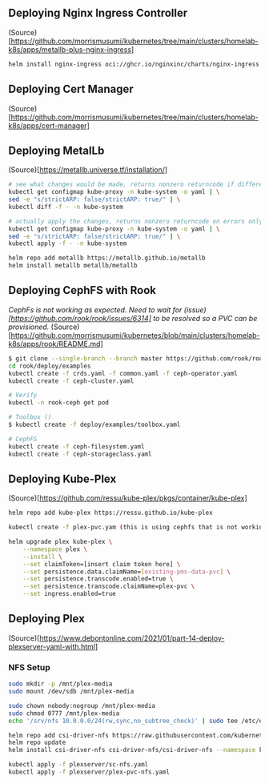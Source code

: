 ## Deploying Nginx Ingress Controller

(Source)[https://github.com/morrismusumi/kubernetes/tree/main/clusters/homelab-k8s/apps/metallb-plus-nginx-ingress]

```sh
helm install nginx-ingress oci://ghcr.io/nginxinc/charts/nginx-ingress --version 1.0.2
```
## Deploying Cert Manager

(Source)[https://github.com/morrismusumi/kubernetes/tree/main/clusters/homelab-k8s/apps/cert-manager]

## Deploying MetalLb

(Source)[https://metallb.universe.tf/installation/]
```sh
# see what changes would be made, returns nonzero returncode if different
kubectl get configmap kube-proxy -n kube-system -o yaml | \
sed -e "s/strictARP: false/strictARP: true/" | \
kubectl diff -f - -n kube-system

# actually apply the changes, returns nonzero returncode on errors only
kubectl get configmap kube-proxy -n kube-system -o yaml | \
sed -e "s/strictARP: false/strictARP: true/" | \
kubectl apply -f - -n kube-system

helm repo add metallb https://metallb.github.io/metallb
helm install metallb metallb/metallb
```

## Deploying CephFS with Rook

*CephFs is not working as expected. Need to wait for (issue)[https://github.com/rook/rook/issues/6314] to be resolved so a PVC can be provisioned.*
(Source)[https://github.com/morrismusumi/kubernetes/blob/main/clusters/homelab-k8s/apps/rook/README.md]

```sh
$ git clone --single-branch --branch master https://github.com/rook/rook.git
cd rook/deploy/examples
kubectl create -f crds.yaml -f common.yaml -f ceph-operator.yaml
kubectl create -f ceph-cluster.yaml

# Verify
kubectl -n rook-ceph get pod

# Toolbox ()
$ kubectl create -f deploy/examples/toolbox.yaml

# CephFS
kubectl create -f ceph-filesystem.yaml
kubectl create -f ceph-storageclass.yaml
```

## Deploying Kube-Plex

(Source)[https://github.com/ressu/kube-plex/pkgs/container/kube-plex]
```sh
helm repo add kube-plex https://ressu.github.io/kube-plex

kubectl create -f plex-pvc.yam (this is using cephfs that is not working.)

helm upgrade plex kube-plex \
    --namespace plex \
    --install \
    --set claimToken=[insert claim token here] \
    --set persistence.data.claimName=[existing-pms-data-pvc] \
    --set persistence.transcode.enabled=true \
    --set persistence.transcode.claimName=plex-pvc \
    --set ingress.enabled=true
```

## Deploying Plex

(Source)[https://www.debontonline.com/2021/01/part-14-deploy-plexserver-yaml-with.html]
### NFS Setup
```sh
sudo mkdir -p /mnt/plex-media
sudo mount /dev/sdb /mnt/plex-media

sudo chown nobody:nogroup /mnt/plex-media
sudo chmod 0777 /mnt/plex-media
echo '/srv/nfs 10.0.0.0/24(rw,sync,no_subtree_check)' | sudo tee /etc/exports

helm repo add csi-driver-nfs https://raw.githubusercontent.com/kubernetes-csi/csi-driver-nfs/master/charts
helm repo update
helm install csi-driver-nfs csi-driver-nfs/csi-driver-nfs --namespace kube-system --set kubeletDir=/var/lib/kubelet

kubectl apply -f plexserver/sc-nfs.yaml
kubectl apply -f plexserver/plex-pvc-nfs.yaml
```